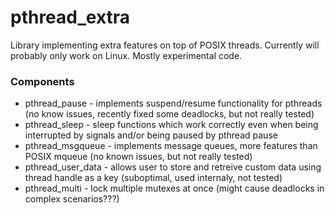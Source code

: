 # pthread_extra

Library implementing extra features on top of POSIX threads.
Currently will probably only work on Linux. Mostly experimental code.

### Components

  * pthread_pause - implements suspend/resume functionality for pthreads (no know issues, recently fixed some deadlocks, but not really tested)
  * pthread_sleep - sleep functions which work correctly even when being interrupted by signals and/or being paused by pthread pause
  * pthread_msgqueue - implements message queues, more features than POSIX mqueue (no known issues, but not really tested)
  * pthread_user_data - allows user to store and retreive custom data using thread handle as a key (suboptimal, used internaly, not tested)
  * pthread_multi - lock multiple mutexes at once (might cause deadlocks in complex scenarios???)
